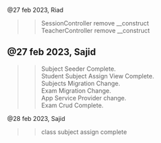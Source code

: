 @27 feb 2023, Riad
>> SessionController remove __construct <br> 
>> TeacherController remove __construct  <br>

@27 feb 2023, Sajid 
---
>> Subject Seeder Complete. <br>
>> Student Subject Assign View Complete. <br>
>> Subjects Migration Change. <br>
>> Exam Migration Change. <br>
>> App Service Provider change. <br>
>> Exam Crud Complete.

@28 feb 2023, Sajid 
>> class subject assign complete
